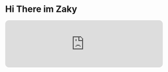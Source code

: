 # Hi There im Zaky
<iframe style="border-radius:12px" src="https://open.spotify.com/embed/playlist/7IpQcRNixRtTc6c97Va5WI?utm_source=generator&theme=0" width="100%" height="152" frameBorder="0" allowfullscreen="" allow="autoplay; clipboard-write; encrypted-media; fullscreen; picture-in-picture" loading="lazy"></iframe>
